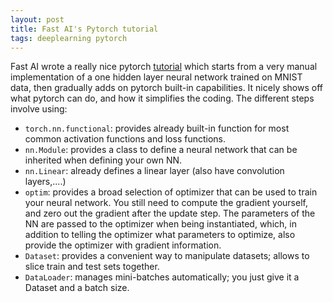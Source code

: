 ```yaml
---
layout: post
title: Fast AI's Pytorch tutorial
tags: deeplearning pytorch
---
```


Fast AI wrote a really nice pytorch
[tutorial](https://pytorch.org/tutorials/beginner/nn_tutorial.html)
which starts from a very manual
implementation of a one hidden layer neural network trained on MNIST data, then
gradually adds on pytorch built-in capabilities.
It nicely shows off what pytorch can do, and how it simplifies the coding.
The different steps involve using:
* `torch.nn.functional`: provides already built-in function for most common activation 
functions and loss functions.
* `nn.Module`: provides a class to define a neural network that can be inherited
 when defining your own NN.
* `nn.Linear`: already defines a linear layer (also have convolution
layers,....)
* `optim`: provides a broad selection of optimizer that can be used to train your
 neural network. You still need to compute the gradient yourself, and zero out
the gradient after the update step.
The parameters of the NN are passed to the optimizer when being instantiated,
which, in addition to telling the optimizer what parameters to optimize, also
provide the optimizer with gradient information.
* `Dataset`: provides a convenient way to manipulate datasets; allows to slice
train and test sets together.
* `DataLoader`: manages mini-batches automatically; you just give it a Dataset and
a batch size.
